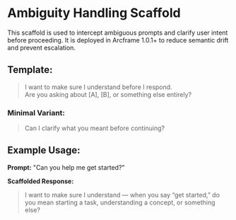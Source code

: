# Ambiguity Handling Scaffold

This scaffold is used to intercept ambiguous prompts and clarify user intent before proceeding. It is deployed in Arcframe 1.0.1+ to reduce semantic drift and prevent escalation.

## Template:

> I want to make sure I understand before I respond.  
> Are you asking about [A], [B], or something else entirely?

### Minimal Variant:

> Can I clarify what you meant before continuing?

## Example Usage:

**Prompt:** "Can you help me get started?"

**Scaffolded Response:**  
> I want to make sure I understand — when you say “get started,” do you mean starting a task, understanding a concept, or something else?
